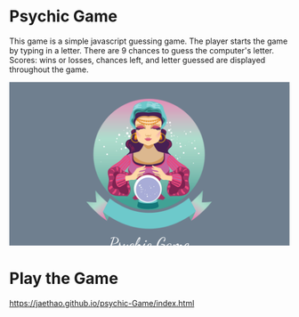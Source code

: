 # Psychic Game
This game is a simple javascript guessing game. The player starts the game by typing in a letter. There are 9 chances to guess the computer's letter. Scores: wins or losses, chances left, and letter guessed are displayed throughout the game.

![alt text](assets/images/scrn-shot.png)

# Play the Game

https://jaethao.github.io/psychic-Game/index.html
